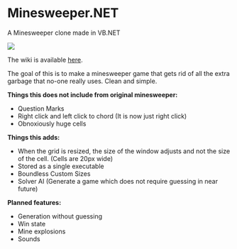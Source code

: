 # Minesweeper.NET
A Minesweeper clone made in VB.NET

<img src="https://www.dropbox.com/s/sqbup9fkapic1g7/screenshot.png?dl=1"></img>

The wiki is available [here](https://github.com/redmechanic/Minesweeper.NET/wiki).

The goal of this is to make a minesweeper game that gets rid of all the extra garbage that no-one really uses. Clean and simple.

<b>Things this does not include from original minesweeper:</b>
 - Question Marks
 - Right click and left click to chord (It is now just right click)
 - Obnoxiously huge cells

<b>Things this adds:</b>
 - When the grid is resized, the size of the window adjusts and not the size of the cell. (Cells are 20px wide)
 - Stored as a single executable
 - Boundless Custom Sizes
 - Solver AI (Generate a game which does not require guessing in near future)

<b>Planned features:</b>
 - Generation without guessing
 - Win state
 - Mine explosions
 - Sounds
